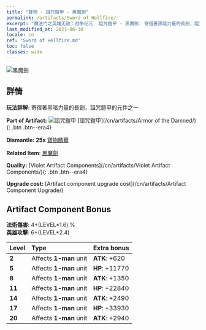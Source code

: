 ```yaml
---
title: "寶物 - 詛咒鎧甲 - 黑魔劍"
permalink: /artifacts/Sword of Hellfire/
excerpt: "魔法门之英雄无敌：战争纪元  詛咒鎧甲 - 黑魔劍. 寄宿著黑暗力量的長劍，詛咒鎧甲的元件之一"
last_modified_at: 2021-06-30
locale: cn
ref: "Sword of Hellfire.md"
toc: false
classes: wide
---
```


 ![黑魔劍](/images/t/artifact_40301.png)



## 詳情

 **玩法詳解:** 寄宿著黑暗力量的長劍，詛咒鎧甲的元件之一

 **Part of Artifact:** ![詛咒鎧甲](/images/t/icon_artifact_30.png) [詛咒鎧甲](/cn/artifacts/Armor of the Damned/){: .btn .btn--era4}

 **Dismantle: 25x** [寶物精華](/cn/Items/con_905/)

 **Related Item**: [黑魔劍](/cn/Items/art_121/)

 **Quality:** [Violet Artifact Components](/cn/artifacts/Violet Artifact Components/){: .btn .btn--era4}

 **Upgrade cost:** [Artifact component upgrade cost](/cn/artifacts/Artifact Component Upgrade/)

## Artifact Component Bonus

  **法術傷害**: 4+(LEVEL\*1.6) %<br/>**英雄攻擊**: 6+(LEVEL\*2.4)

  |  Level  | Type |    Extra bonus  | 
  |:--------|:-----|:----------------| 
  | **2** | Affects **1-man** unit | **ATK**: +620 | 
  | **5** | Affects **1-man** unit | **HP**: +11770 | 
  | **8** | Affects **1-man** unit | **ATK**: +1350 | 
  | **11** | Affects **1-man** unit | **HP**: +22840 | 
  | **14** | Affects **1-man** unit | **ATK**: +2490 | 
  | **17** | Affects **1-man** unit | **HP**: +33930 | 
  | **20** | Affects **1-man** unit | **ATK**: +2940 | 

